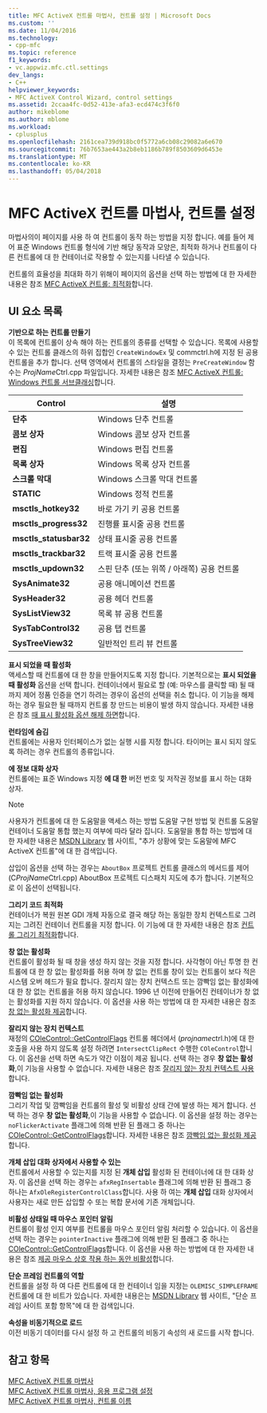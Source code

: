 ```yaml
---
title: MFC ActiveX 컨트롤 마법사, 컨트롤 설정 | Microsoft Docs
ms.custom: ''
ms.date: 11/04/2016
ms.technology:
- cpp-mfc
ms.topic: reference
f1_keywords:
- vc.appwiz.mfc.ctl.settings
dev_langs:
- C++
helpviewer_keywords:
- MFC ActiveX Control Wizard, control settings
ms.assetid: 2ccaa4fc-0d52-413e-afa3-ecd474c3f6f0
author: mikeblome
ms.author: mblome
ms.workload:
- cplusplus
ms.openlocfilehash: 2161cea739d918bc0f5772a6cb08c29082a6e670
ms.sourcegitcommit: 76b7653ae443a2b8eb1186b789f8503609d6453e
ms.translationtype: MT
ms.contentlocale: ko-KR
ms.lasthandoff: 05/04/2018
---
```

# <a name="control-settings-mfc-activex-control-wizard"></a>MFC ActiveX 컨트롤 마법사, 컨트롤 설정
마법사의이 페이지를 사용 하 여 컨트롤이 동작 하는 방법을 지정 합니다. 예를 들어 제어 표준 Windows 컨트롤 형식에 기반 해당 동작과 모양은, 최적화 하거나 컨트롤이 다른 컨트롤에 대 한 컨테이너로 작용할 수 있는지를 나타낼 수 있습니다.  
  
 컨트롤의 효율성을 최대화 하기 위해이 페이지의 옵션을 선택 하는 방법에 대 한 자세한 내용은 참조 [MFC ActiveX 컨트롤: 최적화](../../mfc/mfc-activex-controls-optimization.md)합니다.  
  
## <a name="uielement-list"></a>UI 요소 목록  
 **기반으로 하는 컨트롤 만들기**  
 이 목록에 컨트롤이 상속 해야 하는 컨트롤의 종류를 선택할 수 있습니다. 목록에 사용할 수 있는 컨트롤 클래스의 하위 집합인 `CreateWindowEx` 및 commctrl.h에 지정 된 공용 컨트롤을 추가 합니다. 선택 영역에서 컨트롤의 스타일을 결정는 `PreCreateWindow` 함수는 *ProjName*Ctrl.cpp 파일입니다. 자세한 내용은 참조 [MFC ActiveX 컨트롤: Windows 컨트롤 서브클래싱](../../mfc/mfc-activex-controls-subclassing-a-windows-control.md)합니다.  
  
|Control|설명|  
|-------------|-----------------|  
|**단추**|Windows 단추 컨트롤|  
|**콤보 상자**|Windows 콤보 상자 컨트롤|  
|**편집**|Windows 편집 컨트롤|  
|**목록 상자**|Windows 목록 상자 컨트롤|  
|**스크롤 막대**|Windows 스크롤 막대 컨트롤|  
|**STATIC**|Windows 정적 컨트롤|  
|**msctls_hotkey32**|바로 가기 키 공용 컨트롤|  
|**msctls_progress32**|진행률 표시줄 공용 컨트롤|  
|**msctls_statusbar32**|상태 표시줄 공용 컨트롤|  
|**msctls_trackbar32**|트랙 표시줄 공용 컨트롤|  
|**msctls_updown32**|스핀 단추 (또는 위쪽 / 아래쪽) 공용 컨트롤|  
|**SysAnimate32**|공용 애니메이션 컨트롤|  
|**SysHeader32**|공용 헤더 컨트롤|  
|**SysListView32**|목록 뷰 공용 컨트롤|  
|**SysTabControl32**|공용 탭 컨트롤|  
|**SysTreeView32**|일반적인 트리 뷰 컨트롤|  
  
 **표시 되었을 때 활성화**  
 액세스할 때 컨트롤에 대 한 창을 만들어지도록 지정 합니다. 기본적으로는 **표시 되었을 때 활성화** 옵션을 선택 합니다. 컨테이너에서 필요로 할 (예: 마우스를 클릭할 때) 될 때까지 제어 정품 인증을 연기 하려는 경우이 옵션의 선택을 취소 합니다. 이 기능을 해제 하는 경우 필요한 될 때까지 컨트롤 창 만드는 비용이 발생 하지 않습니다. 자세한 내용은 참조 [때 표시 활성화 옵션 해제 하면](../../mfc/turning-off-the-activate-when-visible-option.md)합니다.  
  
 **런타임에 숨김**  
 컨트롤에는 사용자 인터페이스가 없는 실행 시를 지정 합니다. 타이머는 표시 되지 않도록 하려는 경우 컨트롤의 종류입니다.  
  
 **에 정보 대화 상자**  
 컨트롤에는 표준 Windows 지정 **에 대 한** 버전 번호 및 저작권 정보를 표시 하는 대화 상자.  
  
> [!NOTE]
>  사용자가 컨트롤에 대 한 도움말을 액세스 하는 방법 도움말 구현 방법 및 컨트롤 도움말 컨테이너 도움말 통합 했는지 여부에 따라 달라 집니다. 도움말을 통합 하는 방법에 대 한 자세한 내용은 [MSDN Library](http://go.microsoft.com/fwlink/p/?linkid=150542) 웹 사이트, "추가 상황에 맞는 도움말에 MFC ActiveX 컨트롤"에 대 한 검색입니다.  
  
 삽입이 옵션을 선택 하는 경우는 `AboutBox` 프로젝트 컨트롤 클래스의 메서드를 제어 (C*ProjName*Ctrl.cpp) AboutBox 프로젝트 디스패치 지도에 추가 합니다. 기본적으로 이 옵션이 선택됩니다.  
  
 **그리기 코드 최적화**  
 컨테이너가 복원 원본 GDI 개체 자동으로 결국 해당 하는 동일한 장치 컨텍스트로 그려지는 그려진 컨테이너 컨트롤을 지정 합니다. 이 기능에 대 한 자세한 내용은 참조 [컨트롤 그리기 최적화](../../mfc/optimizing-control-drawing.md)합니다.  
  
 **창 없는 활성화**  
 컨트롤이 활성화 될 때 창을 생성 하지 않는 것을 지정 합니다. 사각형이 아닌 투명 한 컨트롤에 대 한 창 없는 활성화를 허용 하며 창 없는 컨트롤 창이 있는 컨트롤이 보다 적은 시스템 오버 헤드가 필요 합니다. 잘리지 않는 장치 컨텍스트 또는 깜빡임 없는 활성화에 대 한 창 없는 컨트롤을 허용 하지 않습니다. 1996 년 이전에 만들어진 컨테이너가 창 없는 활성화를 지원 하지 않습니다. 이 옵션을 사용 하는 방법에 대 한 자세한 내용은 참조 [창 없는 활성화 제공](../../mfc/providing-windowless-activation.md)합니다.  
  
 **잘리지 않는 장치 컨텍스트**  
 재정의 [COleControl::GetControlFlags](../../mfc/reference/colecontrol-class.md#getcontrolflags) 컨트롤 헤더에서 (*projname*ctrl.h)에 대 한 호출을 사용 하지 않도록 설정 하려면 `IntersectClipRect` 수행한 `COleControl`합니다. 이 옵션을 선택 하면 속도가 약간 이점이 제공 됩니다. 선택 하는 경우 **창 없는 활성화**,이 기능을 사용할 수 없습니다. 자세한 내용은 참조 [잘리지 않는 장치 컨텍스트 사용](../../mfc/using-an-unclipped-device-context.md)합니다.  
  
 **깜빡임 없는 활성화**  
 그리기 작업 및 깜빡임을 컨트롤의 활성 및 비활성 상태 간에 발생 하는 제거 합니다. 선택 하는 경우 **창 없는 활성화**,이 기능을 사용할 수 없습니다. 이 옵션을 설정 하는 경우는 `noFlickerActivate` 플래그에 의해 반환 된 플래그 중 하나는 [COleControl::GetControlFlags](../../mfc/reference/colecontrol-class.md#getcontrolflags)합니다. 자세한 내용은 참조 [깜빡임 없는 활성화 제공](../../mfc/providing-flicker-free-activation.md)합니다.  
  
 **개체 삽입 대화 상자에서 사용할 수 있는**  
 컨트롤에서 사용할 수 있는지를 지정 된 **개체 삽입** 활성화 된 컨테이너에 대 한 대화 상자. 이 옵션을 선택 하는 경우는 `afxRegInsertable` 플래그에 의해 반환 된 플래그 중 하나는 `AfxOleRegisterControlClass`합니다. 사용 하 여는 **개체 삽입** 대화 상자에서 사용자는 새로 만든 삽입할 수 또는 복합 문서에 기존 개체입니다.  
  
 **비활성 상태일 때 마우스 포인터 알림**  
 컨트롤이 활성 인지 여부를 컨트롤을 마우스 포인터 알림 처리할 수 있습니다. 이 옵션을 선택 하는 경우는 `pointerInactive` 플래그에 의해 반환 된 플래그 중 하나는 [COleControl::GetControlFlags](../../mfc/reference/colecontrol-class.md#getcontrolflags)합니다. 이 옵션을 사용 하는 방법에 대 한 자세한 내용은 참조 [제공 마우스 상호 작용 하는 동안 비활성](../../mfc/providing-mouse-interaction-while-inactive.md)합니다.  
  
 **단순 프레임 컨트롤의 역할**  
 컨트롤을 설정 하 여 다른 컨트롤에 대 한 컨테이너 임을 지정는 `OLEMISC_SIMPLEFRAME` 컨트롤에 대 한 비트가 있습니다. 자세한 내용은는 [MSDN Library](http://go.microsoft.com/fwlink/p/?linkid=150542) 웹 사이트, "단순 프레임 사이트 포함 항목"에 대 한 검색입니다.  
  
 **속성을 비동기적으로 로드**  
 이전 비동기 데이터를 다시 설정 하 고 컨트롤의 비동기 속성의 새 로드를 시작 합니다.  
  
## <a name="see-also"></a>참고 항목  
 [MFC ActiveX 컨트롤 마법사](../../mfc/reference/mfc-activex-control-wizard.md)   
 [MFC ActiveX 컨트롤 마법사, 응용 프로그램 설정](../../mfc/reference/application-settings-mfc-activex-control-wizard.md)   
 [MFC ActiveX 컨트롤 마법사, 컨트롤 이름](../../mfc/reference/control-names-mfc-activex-control-wizard.md)

